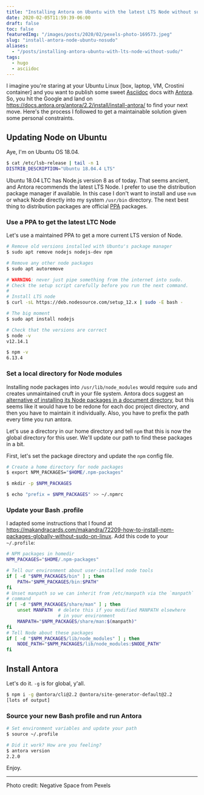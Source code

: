 ```yaml
---
title: "Installing Antora on Ubuntu with the latest LTS Node without sudo"
date: 2020-02-05T11:59:39-06:00
draft: false
toc: false
featuredImg: "/images/posts/2020/02/pexels-photo-169573.jpeg"
slug: "install-antora-node-ubuntu-nosudo"
aliases:
  - "/posts/installing-antora-ubuntu-with-lts-node-without-sudo/"
tags:
  - hugo
  - asciidoc
---
```


I imagine you're staring at your Ubuntu Linux [box, laptop, VM, Crostini
container] and you want to publish some sweet [Asciidoc](http://asciidoc.org/)
docs with [Antora](https://antora.org/). So, you hit the Google and land on
<https://docs.antora.org/antora/2.2/install/install-antora/> to find your next
move. Here's the process I followed to get a maintainable solution given some
personal constraints.

## Updating Node on Ubuntu

Aye, I'm on Ubuntu OS 18.04.

```bash
$ cat /etc/lsb-release | tail -n 1
DISTRIB_DESCRIPTION="Ubuntu 18.04.4 LTS"
```

Ubuntu 18.04 LTC has Node.js version 8 as of today. That seems ancient, and
Antora recommends the latest LTS Node. I prefer to use the distribution package
manager if available. In this case I don't want to install and use `nvm` or
whack Node directly into my system `/usr/bin` directory. The next best thing to
distribution packages are official [PPA](https://help.ubuntu.com/community/PPA)
packages.

### Use a PPA to get the latest LTC Node

Let's use a maintained PPA to get a more current LTS version of Node.

```bash
# Remove old versions installed with Ubuntu's package manager
$ sudo apt remove nodejs nodejs-dev npm

# Remove any other node packages
$ sudo apt autoremove

# WARNING: never just pipe something from the internet into sudo.
# Check the setup script carefully before you run the next command.
#
# Install LTS node
$ curl -sL https://deb.nodesource.com/setup_12.x | sudo -E bash -

# The big moment
$ sudo apt install nodejs

# Check that the versions are correct
$ node -v
v12.14.1

$ npm -v
6.13.4
```

### Set a local directory for Node modules

Installing node packages into `/usr/lib/node_modules` would require `sudo` and
creates unmaintained cruft in your file system. Antora docs suggest an
[alternative of installing its Node packages in a document
directory](https://docs.antora.org/antora/2.2/install/install-antora/#install-dir),
but this seems like it would have to be redone for each doc project directory,
and then you have to maintain it individually. Also, you have to prefix the path
every time you run antora.

Let's use a directory in our home directory and tell `npm` that this is now the
global directory for this user. We'll update our path to find these packages in
a bit.

First, let's set the package directory and update the `npm` config file.

```bash
# Create a home directory for node packages
$ export NPM_PACKAGES="$HOME/.npm-packages"

$ mkdir -p $NPM_PACKAGES

$ echo "prefix = $NPM_PACKAGES" >> ~/.npmrc
```

### Update your Bash .profile

I adapted some instructions that I found at
<https://makandracards.com/makandra/72209-how-to-install-npm-packages-globally-without-sudo-on-linux>.
Add this code to your `~/.profile`:

```bash
# NPM packages in homedir
NPM_PACKAGES="$HOME/.npm-packages"

# Tell our environment about user-installed node tools
if [ -d "$NPM_PACKAGES/bin" ] ; then
    PATH="$NPM_PACKAGES/bin:$PATH"
fi
# Unset manpath so we can inherit from /etc/manpath via the `manpath`
# command
if [ -d "$NPM_PACKAGES/share/man" ] ; then
    unset MANPATH  # delete this if you modified MANPATH elsewhere
                   # in your environment
    MANPATH="$NPM_PACKAGES/share/man:$(manpath)"
fi
# Tell Node about these packages
if [ -d "$NPM_PACKAGES/lib/node_modules" ] ; then
    NODE_PATH="$NPM_PACKAGES/lib/node_modules:$NODE_PATH"
fi
```

## Install Antora

Let's do it. `-g` is for global, y'all.

```bash
$ npm i -g @antora/cli@2.2 @antora/site-generator-default@2.2
[lots of output]
```

### Source your new Bash profile and run Antora

```bash
# Set environment variables and update your path
$ source ~/.profile

# Did it work? How are you feeling?
$ antora version
2.2.0
```

Enjoy.

---

Photo credit: Negative Space from Pexels
